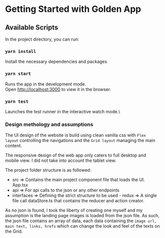 # Getting Started with Golden App

## Available Scripts

In the project directory, you can run:

### `yarn install`

Install the necessary dependencies and packages

### `yarn start`

Runs the app in the development mode.\
Open [http://localhost:3000](http://localhost:3000) to view it in the browser.

### `yarn test`

Launches the test runner in the interactive watch mode.\

### Design methology and assumptions

The UI design of the website is build using clean vanilla css with `Flex layout` controlling the navigations and the `Grid layout` managing the main content.

The responsive design of the web app only caters to full desktop and mobile view. I did not take into account the tablet view.

The project folder structure is as followed:

- src => Contains the main project component file that loads the UI. App.tsx
- api => For api calls to the json or any other endpoints
- interfaces => Defining the strict structure to be used - redux => A single file call dataStore.ts that contains the reducer and action creator.

As no json is found, I took the liberty of creating one myself and my assumption is the landing page images is loaded from the json file. As such, the json file contains an array of data, each data containing the `image url, main text, links, hrefs` which can change the look and feel of the texts on the Grid.
